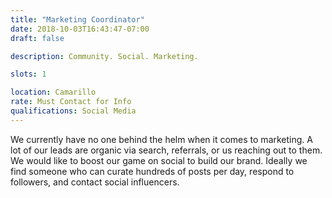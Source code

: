 ```yaml
---
title: "Marketing Coordinator"
date: 2018-10-03T16:43:47-07:00
draft: false

description: Community. Social. Marketing.

slots: 1

location: Camarillo
rate: Must Contact for Info
qualifications: Social Media
---
```

We currently have no one behind the helm when it comes to marketing. A lot of our leads are organic via search, referrals, or us reaching out to them. We would like to boost our game on social to build our brand. Ideally we find someone who can curate hundreds of posts per day, respond to followers, and contact social influencers.
